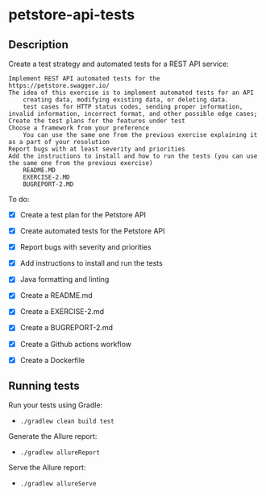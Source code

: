  # petstore-api-tests

## Description

Create a test strategy and automated tests for a REST API service:

    Implement REST API automated tests for the https://petstore.swagger.io/
    The idea of this exercise is to implement automated tests for an API
        creating data, modifying existing data, or deleting data.
        test cases for HTTP status codes, sending proper information, invalid information, incorrect format, and other possible edge cases;
    Create the test plans for the features under test
    Choose a framework from your preference
        You can use the same one from the previous exercise explaining it as a part of your resolution
    Report bugs with at least severity and priorities
    Add the instructions to install and how to run the tests (you can use the same one from the previous exercise)
        README.MD
        EXERCISE-2.MD
        BUGREPORT-2.MD

To do:
- [x] Create a test plan for the Petstore API
- [x] Create automated tests for the Petstore API
- [x] Report bugs with severity and priorities
- [x] Add instructions to install and run the tests
- [x] Java formatting and linting
- [x] Create a README.md
- [x] Create a EXERCISE-2.md
- [x] Create a BUGREPORT-2.md
- [x] Create a Github actions workflow
- [x] Create a Dockerfile



## Running tests

Run your tests using Gradle:

- `./gradlew clean build test`

Generate the Allure report:
- `./gradlew allureReport`

Serve the Allure report:
- `./gradlew allureServe`